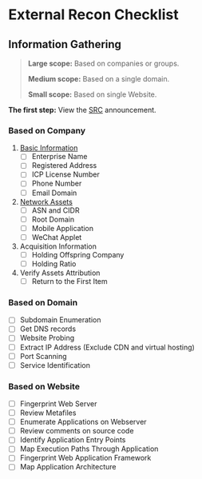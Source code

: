 # External Recon Checklist

## Information Gathering

> **Large scope:** Based on companies or groups.
>
> **Medium scope:** Based on a single domain.
>
> **Small scope:** Based on single Website.

**The first step:** View the [SRC](src-navigation.md) announcement.

### Based on Company

1. [Basic Information](../external-reconnaissance/based-on-company.md#basic-information)
   * [ ] Enterprise Name
   * [ ] Registered Address
   * [ ] ICP License Number
   * [ ] Phone Number
   * [ ] Email Domain
2. [Network Assets](../external-reconnaissance/based-on-company.md#network-assets)
   * [ ] ASN and CIDR
   * [ ] Root Domain
   * [ ] Mobile Application
   * [ ] WeChat Applet
3. Acquisition Information
   * [ ] Holding Offspring Company
   * [ ] Holding Ratio
4. Verify Assets Attribution
   * [ ] Return to the First Item

### Based on Domain

* [ ] Subdomain Enumeration
* [ ] Get DNS records
* [ ] Website Probing
* [ ] Extract IP Address (Exclude CDN and virtual hosting)
* [ ] Port Scanning
* [ ] Service Identification

### Based on Website

* [ ] Fingerprint Web Server
* [ ] Review Metafiles
* [ ] Enumerate Applications on Webserver
* [ ] Review comments on source code
* [ ] Identify Application Entry Points
* [ ] Map Execution Paths Through Application
* [ ] Fingerprint Web Application Framework
* [ ] Map Application Architecture
